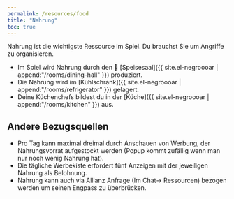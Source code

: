 ```yaml
---
permalink: /resources/food
title: "Nahrung"
toc: true
---
```


Nahrung ist die wichtigste Ressource im Spiel. Du brauchst Sie um Angriffe zu organisieren.

- Im Spiel wird Nahrung durch den :hamburger: [Speisesaal]({{ site.el-negroooar | append:"/rooms/dining-hall" }}) produziert.
- Die Nahrung wird im [Kühlschrank]({{ site.el-negroooar | append:"/rooms/refrigerator" }}) gelagert.
- Deine Küchenchefs bildest du in der [Küche]({{ site.el-negroooar | append:"/rooms/kitchen" }}) aus.

## Andere Bezugsquellen

- Pro Tag kann maximal dreimal durch Anschauen von Werbung, der Nahrungsvorrat aufgestockt werden (Popup kommt zufällig wenn man nur noch wenig Nahrung hat).
- Die tägliche Werbekiste erfordert fünf Anzeigen mit der jeweiligen Nahrung als Belohnung.
- Nahrung kann auch via Allianz Anfrage (Im Chat-> Ressourcen) bezogen werden um seinen Engpass zu überbrücken.
